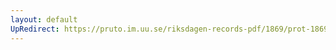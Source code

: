 ```yaml
---
layout: default
UpRedirect: https://pruto.im.uu.se/riksdagen-records-pdf/1869/prot-1869--fk--125/prot-1869--fk--125_007.pdf
---
```

